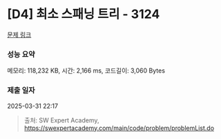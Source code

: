 # [D4] 최소 스패닝 트리 - 3124 

[문제 링크](https://swexpertacademy.com/main/code/problem/problemDetail.do?contestProbId=AV_mSnmKUckDFAWb) 

### 성능 요약

메모리: 118,232 KB, 시간: 2,166 ms, 코드길이: 3,060 Bytes

### 제출 일자

2025-03-31 22:17



> 출처: SW Expert Academy, https://swexpertacademy.com/main/code/problem/problemList.do